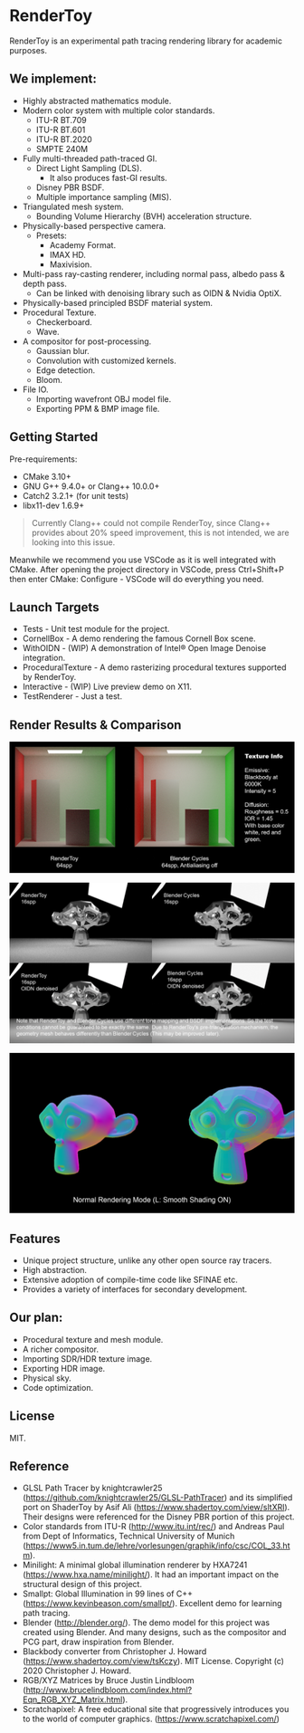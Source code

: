 # RenderToy
RenderToy is an experimental path tracing rendering library for academic purposes.

## We implement:
* Highly abstracted mathematics module.
* Modern color system with multiple color standards.
    * ITU-R BT.709
    * ITU-R BT.601
    * ITU-R BT.2020
    * SMPTE 240M
* Fully multi-threaded path-traced GI.
    * Direct Light Sampling (DLS).
        * It also produces fast-GI results.
    * Disney PBR BSDF.
    * Multiple importance sampling (MIS).
* Triangulated mesh system.
    * Bounding Volume Hierarchy (BVH) acceleration structure.
* Physically-based perspective camera.
    * Presets:
        * Academy Format.
        * IMAX HD.
        * Maxivision.
* Multi-pass ray-casting renderer, including normal pass, albedo pass & depth pass.
    * Can be linked with denoising library such as OIDN & Nvidia OptiX.
* Physically-based principled BSDF material system.
* Procedural Texture.
    * Checkerboard.
    * Wave.
* A compositor for post-processing.
    * Gaussian blur.
    * Convolution with customized kernels.
    * Edge detection.
    * Bloom.
* File IO.
    * Importing wavefront OBJ model file.
    * Exporting PPM & BMP image file.

## Getting Started
Pre-requirements:
* CMake 3.10+
* GNU G++ 9.4.0+ or Clang++ 10.0.0+
* Catch2 3.2.1+ (for unit tests)
* libx11-dev 1.6.9+
> Currently Clang++ could not compile RenderToy, since Clang++ provides about 20% speed improvement, this is not intended, we are looking into this issue.

Meanwhile we recommend you use VSCode as it is well integrated with CMake. After opening the project directory in VSCode, press Ctrl+Shift+P then enter CMake: Configure - VSCode will do everything you need.

## Launch Targets
* Tests - Unit test module for the project.
* CornellBox - A demo rendering the famous Cornell Box scene.
* WithOIDN - (WIP) A demonstration of Intel® Open Image Denoise integration.
* ProceduralTexture - A demo rasterizing procedural textures supported by RenderToy.
* Interactive - (WIP) Live preview demo on X11.
* TestRenderer - Just a test.

## Render Results & Comparison

![comparison](./docs/comparison.png)

![oidn](./docs/oidn.png)

![smooth](./docs/ss.png)

## Features
* Unique project structure, unlike any other open source ray tracers.
* High abstraction.
* Extensive adoption of compile-time code like SFINAE etc.
* Provides a variety of interfaces for secondary development.

## Our plan:
* Procedural texture and mesh module.
* A richer compositor.
* Importing SDR/HDR texture image.
* Exporting HDR image.
* Physical sky.
* Code optimization.

## License
MIT.

## Reference
* GLSL Path Tracer by knightcrawler25 (https://github.com/knightcrawler25/GLSL-PathTracer) and its simplified port on ShaderToy by Asif Ali (https://www.shadertoy.com/view/sltXRl). Their designs were referenced for the Disney PBR portion of this project.
* Color standards from ITU-R (http://www.itu.int/rec/) and Andreas Paul from Dept of Informatics,  Technical University of Munich (https://www5.in.tum.de/lehre/vorlesungen/graphik/info/csc/COL_33.htm).
* Minilight: A minimal global illumination renderer by HXA7241 (https://www.hxa.name/minilight/). It had an important impact on the structural design of this project.
* Smallpt: Global Illumination in 99 lines of C++ (https://www.kevinbeason.com/smallpt/). Excellent demo for learning path tracing.
* Blender (http://blender.org/). The demo model for this project was created using Blender. And many designs, such as the compositor and PCG part, draw inspiration from Blender.
* Blackbody converter from Christopher J. Howard (https://www.shadertoy.com/view/tsKczy). MIT License. Copyright (c) 2020 Christopher J. Howard.
* RGB/XYZ Matrices by Bruce Justin Lindbloom (http://www.brucelindbloom.com/index.html?Eqn_RGB_XYZ_Matrix.html).
* Scratchapixel: A free educational site that progressively introduces you to the world of computer graphics. (https://www.scratchapixel.com/)
